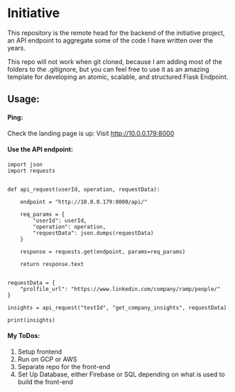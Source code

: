 # Initiative  


This repository is the remote head for the backend of the initiative project, an API endpoint to aggregate some of the code I have written over the years.  

This repo will not work when git cloned, because I am adding most of the folders to the .gitignore, but you can feel free to use it as an amazing template for developing an atomic, scalable, and structured Flask Endpoint.  

## Usage:  
#### Ping:  
Check the landing page is up:
Visit http://10.0.0.179:8000

#### Use the API endpoint:  
```
import json
import requests


def api_request(userId, operation, requestData):

    endpoint = "http://10.0.0.179:8000/api/"

    req_params = {
        "userId": userId,
        "operation": operation,
        "requestData": json.dumps(requestData)
    }

    response = requests.get(endpoint, params=req_params)
    
    return response.text


requestData = {
    "prolfile_url": "https://www.linkedin.com/company/ramp/people/"
}

insights = api_request("testId", "get_company_insights", requestData)

print(insights)
```

#### My ToDos:  
1. Setup frontend  
2. Run on GCP or AWS  
3. Separate repo for the front-end  
4. Set Up Database, either Firebase or SQL depending on what is used to build the front-end  

